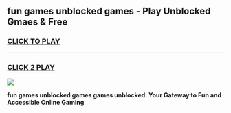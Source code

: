 
## fun games unblocked games - Play Unblocked Gmaes & Free
<h3>
<a href="https://premium.freeplayer.one?title=fun_games_unblocked_games&ref=20F">CLICK TO PLAY</a></h3>
<hr>

<h3>
<a href="https://premium.freeplayer.one?title=fun_games_unblocked_games&ref=20F">CLICK 2 PLAY</a>
  
</h3>

<a href="https://premium.freeplayer.one?title=fun_games_unblocked_games&ref=20F/"><img src="https://clearcache.store/games.png"></a>


**fun games unblocked games games unblocked: Your Gateway to Fun and Accessible Online Gaming**
